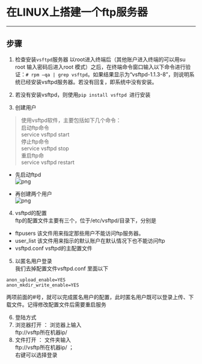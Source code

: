 # 在LINUX上搭建一个ftp服务器
----
## 步骤
1. 检查安装``vsftpd``服务器
以root进入终端后（其他账户进入终端的可以用su root 输入密码后进入root 模式）之后，在终端命令窗口输入以下命令进行验证：``# rpm –qa | grep vsftpd``。如果结果显示为“vsftpd-1.1.3-8”，则说明系统已经安装vsftpd服务器。若没有回复，即系统中没有安装。  

2. 若没有安装vsftpd，则使用``pip install vsftpd ``进行安装  

3. 创建用户
> 使用vsftpd软件，主要包括如下几个命令：  
启动ftp命令  
service vsftpd start  
停止ftp命令  
service vsftpd stop  
重启ftp命   
service vsftpd restart  

* 先启动ftpd  
![png](https://images2015.cnblogs.com/blog/818082/201607/818082-20160731211306200-28595613.png)  

* 再创建两个用户  
![png](https://images2015.cnblogs.com/blog/818082/201607/818082-20160731211351013-1177136203.png)

4. vsftpd的配置  
ftp的配置文件主要有三个，位于/etc/vsftpd/目录下，分别是  
* ftpusers 该文件用来指定那些用户不能访问ftp服务器。
* user_list 该文件用来指示的默认账户在默认情况下也不能访问ftp
* vsftpd.conf vsftpd的主配置文件
 
5. 以匿名用户登录  
我们去掉配置文件vsftpd.conf 里面以下
```
anon_upload_enable=YES
anon_mkdir_write_enable=YES
```
两项前面的#号，就可以完成匿名用户的配置，此时匿名用户既可以登录上传、下载文件。记得修改配置文件后需要重启服务  

6. 登陆方式
1. 浏览器打开 ： 
浏览器上输入  
ftp://vsftp所在机器ip/  
2. 文件打开 ： 
文件夹输入  
ftp://vsftp所在机器ip/ ；  
 右键可以选择登录




